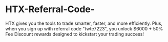 # HTX-Referral-Code-
HTX gives you the tools to trade smarter, faster, and more efficiently. Plus, when you sign up with referral code "twte7223", you unlock $6000 + 50% Fee Discount rewards designed to kickstart your trading success!
